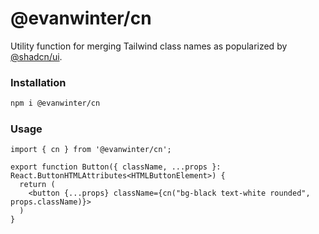 # @evanwinter/cn

Utility function for merging Tailwind class names as popularized by [@shadcn/ui](https://ui.shadcn.com/).

### Installation

```bash
npm i @evanwinter/cn
```

### Usage

```tsx
import { cn } from '@evanwinter/cn';

export function Button({ className, ...props }: React.ButtonHTMLAttributes<HTMLButtonElement>) {
  return (
    <button {...props} className={cn("bg-black text-white rounded", props.className)}>
  )
}
```
